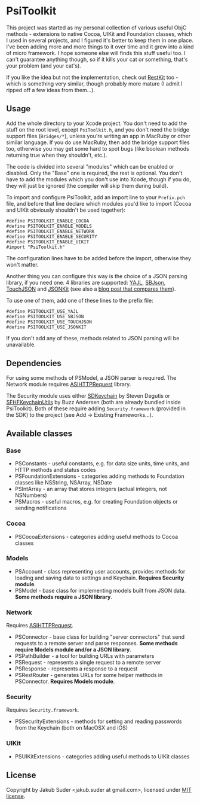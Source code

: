# PsiToolkit

This project was started as my personal collection of various useful ObjC methods - extensions to native Cocoa, UIKit
and Foundation classes, which I used in several projects, and I figured it's better to keep them in one place. I've been
adding more and more things to it over time and it grew into a kind of micro framework. I hope someone else will finds
this stuff useful too. I can't guarantee anything though, so if it kills your cat or something, that's your problem
(and your cat's).

If you like the idea but not the implementation, check out [RestKit](https://github.com/twotoasters/RestKit) too - which
is something very similar, though probably more mature (I admit I ripped off a few ideas from them...).

## Usage

Add the whole directory to your Xcode project. You don't need to add the stuff on the root level, except `PsiToolkit.h`,
and you don't need the bridge support files (`Bridges/*`), unless you're writing an app in MacRuby or other similar
language. If you do use MacRuby, then add the bridge support files too, otherwise you may get some hard to spot bugs
(like boolean methods returning true when they shouldn't, etc.).

The code is divided into several "modules" which can be enabled or disabled. Only the "Base" one is required, the rest
is optional. You don't have to add the modules which you don't use into Xcode, though if you do, they will just be
ignored (the compiler will skip them during build).

To import and configure PsiToolkit, add an import line to your `Prefix.pch` file, and before that line declare
which modules you'd like to import (Cocoa and UIKit obviously shouldn't be used together):

    #define PSITOOLKIT_ENABLE_COCOA
    #define PSITOOLKIT_ENABLE_MODELS
    #define PSITOOLKIT_ENABLE_NETWORK
    #define PSITOOLKIT_ENABLE_SECURITY
    #define PSITOOLKIT_ENABLE_UIKIT
    #import "PsiToolkit.h"

The configuration lines have to be added before the import, otherwise they won't matter.

Another thing you can configure this way is the choice of a JSON parsing library, if you need one. 4 libraries are
supported: [YAJL](http://github.com/gabriel/yajl-objc), [SBJson](http://stig.github.com/json-framework),
[TouchJSON](https://github.com/schwa/TouchJSON) and [JSONKit](https://github.com/johnezang/JSONKit) (see also a
[blog post that compares them](http://psionides.jogger.pl/2010/12/12/cocoa-json-parsing-libraries-part-2)).

To use one of them, add one of these lines to the prefix file:

    #define PSITOOLKIT_USE_YAJL
    #define PSITOOLKIT_USE_SBJSON
    #define PSITOOLKIT_USE_TOUCHJSON
    #define PSITOOLKIT_USE_JSONKIT

If you don't add any of these, methods related to JSON parsing will be unavailable.

## Dependencies

For using some methods of PSModel, a JSON parser is required. The Network module requires
[ASIHTTPRequest](http://allseeing-i.com/ASIHTTPRequest) library.

The Security module uses either [SDKeychain](https://github.com/sdegutis/SDKeychain) by Steven Degutis or
[SFHFKeychainUtils](https://github.com/ldandersen/scifihifi-iphone) by Buzz Andersen (both are already bundled inside
PsiToolkit). Both of these require adding `Security.framework` (provided in the SDK) to the project (see Add -> Existing
Frameworks...).

## Available classes

### Base

* PSConstants - useful constants, e.g. for data size units, time units, and HTTP methods and status codes
* PSFoundationExtensions - categories adding methods to Foundation classes like NSString, NSArray, NSDate
* PSIntArray - an array that stores integers (actual integers, not NSNumbers)
* PSMacros - useful macros, e.g. for creating Foundation objects or sending notifications

### Cocoa

* PSCocoaExtensions - categories adding useful methods to Cocoa classes

### Models

* PSAccount - class representing user accounts, provides methods for loading and saving data to settings and Keychain. **Requires Security module**.
* PSModel - base class for implementing models built from JSON data. **Some methods require a JSON library**.

### Network

Requires [ASIHTTPRequest](http://allseeing-i.com/ASIHTTPRequest).

* PSConnector - base class for building "server connectors" that send requests to a remote server and parse responses. **Some methods require Models module and/or a JSON library**.
* PSPathBuilder - a tool for building URLs with parameters
* PSRequest - represents a single request to a remote server
* PSResponse - represents a response to a request
* PSRestRouter - generates URLs for some helper methods in PSConnector. **Requires Models module**.

### Security

Requires `Security.framework`.

* PSSecurityExtensions - methods for setting and reading passwords from the Keychain (both on MacOSX and iOS)

### UIKit

* PSUIKitExtensions - categories adding useful methods to UIKit classes


## License

Copyright by Jakub Suder <jakub.suder at gmail.com>, licensed under
[MIT license](https://github.com/psionides/PsiToolkit/blob/master/MIT-LICENSE.txt).
